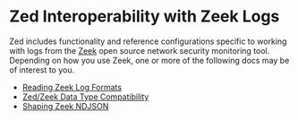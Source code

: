 # Zed Interoperability with Zeek Logs

Zed includes functionality and reference configurations specific to working
with logs from the [Zeek](https://zeek.org/) open source network security
monitoring tool. Depending on how you use Zeek, one or more of the following
docs may be of interest to you.

* [Reading Zeek Log Formats](reading-zeek-log-formats.md)
* [Zed/Zeek Data Type Compatibility](data-type-compatibility.md)
* [Shaping Zeek NDJSON](shaping-zeek-ndjson.md)
